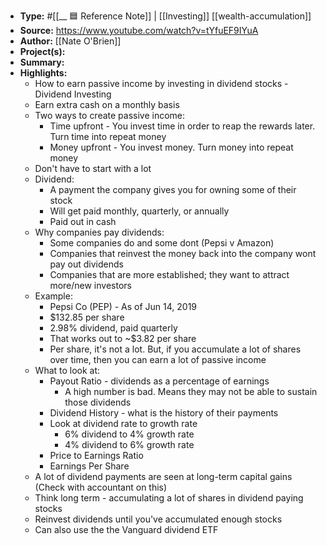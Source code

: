 - **Type:** #[[__ 🟦  Reference Note]] | [[Investing]] [[wealth-accumulation]]
- **Source:**  https://www.youtube.com/watch?v=tYfuEF9IYuA
- **Author:** [[Nate O'Brien]] 
- **Project(s):** 
- **Summary:** 
- **Highlights:**
    - How to earn passive income by investing in dividend stocks - Dividend Investing
    - Earn extra cash on a monthly basis
    - Two ways to create passive income:
        - Time upfront - You invest time in order to reap the rewards later. Turn time into repeat money
        - Money upfront - You invest money. Turn money into repeat money
    - Don't have to start with a lot
    - Dividend:
        - A payment the company gives you for owning some of their stock
        - Will get paid monthly, quarterly, or annually
        - Paid out in cash
    - Why companies pay dividends:
        - Some companies do and some dont (Pepsi v Amazon)
        - Companies that reinvest the money back into the company wont pay out dividends
        - Companies that are more established; they want to attract more/new investors
    - Example:
        - Pepsi Co (PEP) - As of Jun 14, 2019
        - $132.85 per share
        - 2.98% dividend, paid quarterly
        - That works out to ~$3.82 per share
        - Per share, it's not a lot. But, if you accumulate a lot of shares over time, then you can earn a lot of passive income
    - What to look at:
        - Payout Ratio - dividends as a percentage of earnings
            - A high number is bad. Means they may not be able to sustain those dividends
        - Dividend History - what is the history of their payments
        - Look at dividend rate to growth rate
            - 6% dividend to 4% growth rate
            - 4% dividend to 6% growth rate
        - Price to Earnings Ratio
        - Earnings Per Share
    - A lot of dividend payments are seen at long-term capital gains (Check with accountant on this)
    - Think long term - accumulating a lot of shares in dividend paying stocks
    - Reinvest dividends until you've accumulated enough stocks
    - Can also use the the Vanguard dividend ETF
